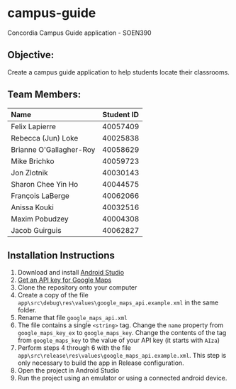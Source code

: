 # campus-guide
Concordia Campus Guide application - SOEN390

## Objective:
Create a campus guide application to help students locate their classrooms.

## Team Members:

| Name                    |Student ID| 
|:------------------------|:--------:|
| Felix Lapierre          | 40057409 |
| Rebecca (Jun) Loke      | 40025838 |
| Brianne O'Gallagher-Roy | 40058629 |
| Mike Brichko            | 40059723 |
| Jon Zlotnik             | 40030143 |
| Sharon Chee Yin Ho      | 40044575 |
| François LaBerge        | 40062066 |
| Anissa Kouki            | 40032516 |
| Maxim Pobudzey          | 40004308 |
| Jacob Guirguis          | 40062827 |

## Installation Instructions
1. Download and install [Android Studio](https://developer.android.com/studio)
2. [Get an API key for Google Maps](https://developers.google.com/maps/documentation/android-sdk/get-api-key)
3. Clone the repository onto your computer
4. Create a copy of the file `app\src\debug\res\values\google_maps_api.example.xml` in the same folder.
5. Rename that file `google_maps_api.xml`
6. The file contains a single `<string>` tag. Change the `name` property from `google_maps_key_ex` to `google_maps_key`. Change the contents of the tag from `google_maps_key` to the value of your API key (it starts with `AIza`)
7. Perform steps 4 through 6 with the file `app\src\release\res\values\google_maps_api.example.xml`. This step is only necessary to build the app in Release configuration.
8. Open the project in Android Studio
9. Run the project using an emulator or using a connected android device.
